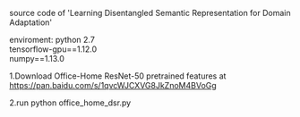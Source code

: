 source code of 'Learning Disentangled Semantic Representation for Domain Adaptation'

enviroment:
python 2.7  
tensorflow-gpu==1.12.0  
numpy==1.13.0  



1.Download Office-Home ResNet-50 pretrained features at https://pan.baidu.com/s/1qvcWJCXVG8JkZnoM4BVoGg

2.run python office_home_dsr.py 
